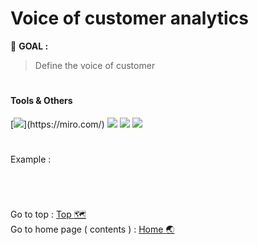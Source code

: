 # Voice of customer analytics
:round_pushpin: **GOAL :** 
> Define the voice of customer

# <h4>Tools & Others</h4>

[![](https://img.shields.io/badge/tools-miro-rgb(244,208,63)?style=f?style=flat-square&logo=miro&logoColor=white)](https://miro.com/)
[![](https://img.shields.io/badge/OS-Mac-green?style=f?style=flat-square&logo=macos&logoColor=white)](https://www.apple.com/macos/ventura/)
[![](https://img.shields.io/badge/OS-Windows-green?style=f?style=flat-square&logo=windows&logoColor=white)](https://www.microsoft.com/)
[![](https://img.shields.io/badge/Git_Update-27_Jul_2023-brightgreen?style=f?style=flat-square&logo=github&logoColor=white)](https://github.com/)

#

Example : 

<br>

#
Go to top : [Top :world_map:](https://github.com/HikariJadeEmpire/AdvancedAnalytics-MADT8101/blob/main/Section05/SocialAnalytic.md#voice-of-customer-analytics) <br>
Go to home page ( contents ) : 
[Home :earth_asia:](https://github.com/HikariJadeEmpire/AdvancedAnalytics-MADT8101#advancedanalytics)

